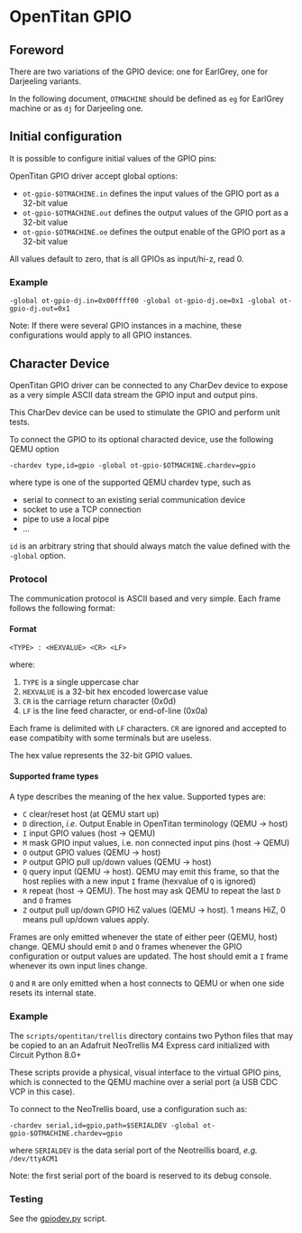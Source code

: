 # OpenTitan GPIO

## Foreword

There are two variations of the GPIO device: one for EarlGrey, one for Darjeeling variants.

In the following document, `OTMACHINE` should be defined as `eg` for EarlGrey machine or as `dj`
for Darjeeling one.

## Initial configuration

It is possible to configure initial values of the GPIO pins:

OpenTitan GPIO driver accept global options:

- `ot-gpio-$OTMACHINE.in` defines the input values of the GPIO port as a 32-bit value
- `ot-gpio-$OTMACHINE.out` defines the output values of the GPIO port as a 32-bit value
- `ot-gpio-$OTMACHINE.oe` defines the output enable of the GPIO port as a 32-bit value

All values default to zero, that is all GPIOs as input/hi-z, read 0.

### Example

```
-global ot-gpio-dj.in=0x00ffff00 -global ot-gpio-dj.oe=0x1 -global ot-gpio-dj.out=0x1
```

Note: If there were several GPIO instances in a machine, these configurations would apply to all
GPIO instances.

## Character Device

OpenTitan GPIO driver can be connected to any CharDev device to expose as a very simple ASCII data
stream the GPIO input and output pins.

This CharDev device can be used to stimulate the GPIO and perform unit tests.

To connect the GPIO to its optional characted device, use the following QEMU option

```
-chardev type,id=gpio -global ot-gpio-$OTMACHINE.chardev=gpio
```

where type is one of the supported QEMU chardev type, such as

- serial to connect to an existing serial communication device
- socket to use a TCP connection
- pipe to use a local pipe
- ...

`id` is an arbitrary string that should always match the value defined with the `-global` option.

### Protocol

The communication protocol is ASCII based and very simple.
Each frame follows the following format:

#### Format

```
<TYPE> : <HEXVALUE> <CR> <LF>
```

where:

1. `TYPE` is a single uppercase char
2. `HEXVALUE` is a 32-bit hex encoded lowercase value
3. `CR` is the carriage return character (0x0d)
4. `LF` is the line feed character, or end-of-line (0x0a)

Each frame is delimited with `LF` characters. `CR` are ignored and accepted to ease compatibity with
some terminals but are useless.

The hex value represents the 32-bit GPIO values.

#### Supported frame types

A type describes the meaning of the hex value. Supported types are:

* `C` clear/reset host (at QEMU start up)
* `D` direction, _i.e._ Output Enable in OpenTitan terminology (QEMU -> host)
* `I` input GPIO values (host -> QEMU)
* `M` mask GPIO input values, i.e. non connected input pins (host -> QEMU)
* `O` output GPIO values (QEMU -> host)
* `P` output GPIO pull up/down values (QEMU -> host)
* `Q` query input (QEMU -> host). QEMU may emit this frame, so that the host replies with a new
  input `I` frame (hexvalue of `Q` is ignored)
* `R` repeat (host -> QEMU). The host may ask QEMU to repeat the last `D` and `O` frames
* `Z` output pull up/down GPIO HiZ values (QEMU -> host). 1 means HiZ, 0 means
  pull up/down values apply.

Frames are only emitted whenever the state of either peer (QEMU, host) change. QEMU should emit `D`
and `O` frames whenever the GPIO configuration or output values are updated. The host should emit
a `I` frame whenever its own input lines change.

`Q` and `R` are only emitted when a host connects to QEMU or when one side resets its internal
state.

### Example

The `scripts/opentitan/trellis` directory contains two Python files that may be copied to an
an Adafruit NeoTrellis M4 Express card initialized with Circuit Python 8.0+

These scripts provide a physical, visual interface to the virtual GPIO pins, which is connected to
the QEMU machine over a serial port (a USB CDC VCP in this case).

To connect to the NeoTrellis board, use a configuration such as:

```
-chardev serial,id=gpio,path=$SERIALDEV -global ot-gpio-$OTMACHINE.chardev=gpio
```

where `SERIALDEV` is the data serial port of the Neotreillis board, _e.g._ `/dev/ttyACM1`

Note: the first serial port of the board is reserved to its debug console.

### Testing

See the [gpiodev.py](gpiodev.md) script.

